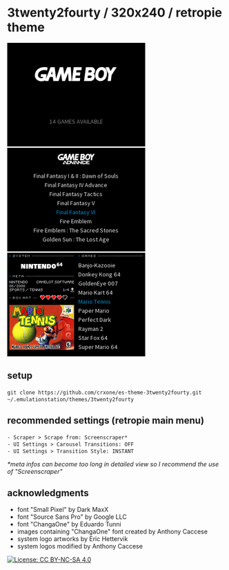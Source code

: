 # 3twenty2fourty /  320x240 / retropie theme

![system view](https://github.com/crxone/es-theme-3twenty2fourty/blob/master/inc/preview/system.png?raw=true) ![basic view](https://github.com/crxone/es-theme-3twenty2fourty/blob/master/inc/preview/basic.png?raw=true) ![detailed view](https://github.com/crxone/es-theme-3twenty2fourty/blob/master/inc/preview/detailed.png?raw=true)

## setup
```
git clone https://github.com/crxone/es-theme-3twenty2fourty.git ~/.emulationstation/themes/3twenty2fourty
```
## recommended settings (retropie main menu)
```
- Scraper > Scrape from: Screenscraper*
- UI Settings > Carousel Transitions: OFF
- UI Settings > Transition Style: INSTANT
```
*\*meta infos can become too long in detailed view so I recommend the use of "Screenscraper"*
## acknowledgments
- font "Small Pixel" by Dark MaxX
- font "Source Sans Pro" by Google LLC
- font "ChangaOne" by Eduardo Tunni
- images containing "ChangaOne" font created by Anthony Caccese
- system logo artworks by Eric Hettervik
- system logos modified by Anthony Caccese

[![License: CC BY-NC-SA 4.0](https://img.shields.io/badge/license-CC/BY--NC--SA-yellow.svg?style=for-the-badge)](https://creativecommons.org/licenses/by-nc-sa/4.0/)
